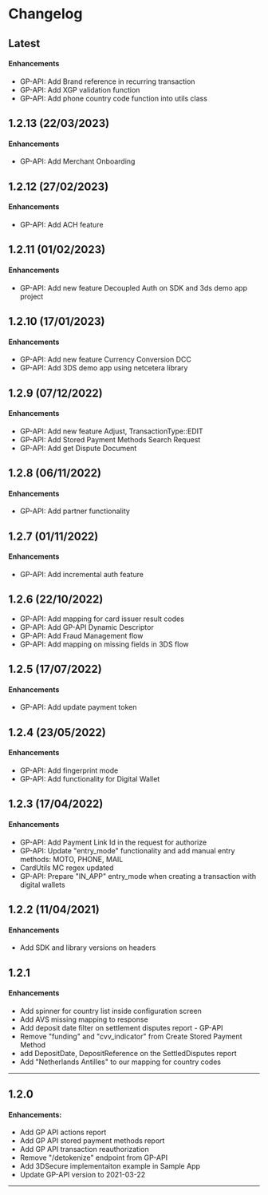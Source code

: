 # Changelog

## Latest

#### Enhancements

- GP-API: Add Brand reference in recurring transaction
- GP-API: Add XGP validation function
- GP-API: Add phone country code function into utils class

## 1.2.13 (22/03/2023)

#### Enhancements

- GP-API: Add Merchant Onboarding

## 1.2.12 (27/02/2023)

#### Enhancements

- GP-API: Add ACH feature

## 1.2.11 (01/02/2023)

#### Enhancements

- GP-API: Add new feature Decoupled Auth on SDK and 3ds demo app project

## 1.2.10 (17/01/2023)

#### Enhancements

- GP-API: Add new feature Currency Conversion DCC
- GP-API: Add 3DS demo app using netcetera library

## 1.2.9 (07/12/2022)

#### Enhancements

- GP-API: Add new feature Adjust, TransactionType::EDIT
- GP-API: Add Stored Payment Methods Search Request
- GP-API: Add get Dispute Document

## 1.2.8 (06/11/2022)

#### Enhancements

- GP-API: Add partner functionality

## 1.2.7 (01/11/2022)

#### Enhancements

- GP-API: Add incremental auth feature

## 1.2.6 (22/10/2022)

- GP-API: Add mapping for card issuer result codes
- GP-API: Add GP-API Dynamic Descriptor
- GP-API: Add Fraud Management flow
- GP-API: Add mapping on missing fields in 3DS flow

## 1.2.5 (17/07/2022)

#### Enhancements

- GP-API: Add update payment token

## 1.2.4 (23/05/2022)

#### Enhancements

- GP-API: Add fingerprint mode
- GP-API: Add functionality for Digital Wallet

## 1.2.3 (17/04/2022)

#### Enhancements

- GP-API: Add Payment Link Id in the request for authorize
- GP-API: Update "entry_mode" functionality and add manual entry methods: MOTO, PHONE, MAIL
- CardUtils MC regex updated
- GP-API: Prepare "IN_APP" entry_mode when creating a transaction with digital wallets

## 1.2.2 (11/04/2021)

#### Enhancements

- Add SDK and library versions on headers

## 1.2.1

#### Enhancements

- Add spinner for country list inside configuration screen
- Add AVS missing mapping to response
- Add deposit date filter on settlement disputes report - GP-API
- Remove "funding" and "cvv_indicator" from Create Stored Payment Method
- add DepositDate, DepositReference on the SettledDisputes report
- Add "Netherlands Antilles" to our mapping for country codes

---

## 1.2.0

#### Enhancements:

- Add GP API actions report
- Add GP API stored payment methods report
- Add GP API transaction reauthorization
- Remove "/detokenize" endpoint from GP-API
- Add 3DSecure implementaiton example in Sample App
- Update GP-API version to 2021-03-22

---

